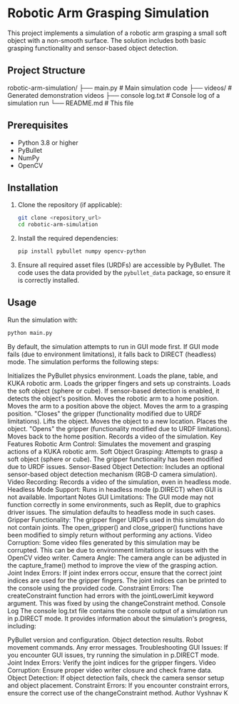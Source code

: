 # Robotic Arm Grasping Simulation

This project implements a simulation of a robotic arm grasping a small soft object with a non-smooth surface. The solution includes both basic grasping functionality and sensor-based object detection.

## Project Structure

robotic-arm-simulation/
├── main.py        # Main simulation code
├── videos/        # Generated demonstration videos
├── console log.txt # Console log of a simulation run
└── README.md      # This file

## Prerequisites

* Python 3.8 or higher
* PyBullet
* NumPy
* OpenCV

## Installation

1.  Clone the repository (if applicable):

    ```bash
    git clone <repository_url>
    cd robotic-arm-simulation
    ```

2.  Install the required dependencies:

    ```bash
    pip install pybullet numpy opencv-python
    ```

3.  Ensure all required asset files (URDFs) are accessible by PyBullet. The code uses the data provided by the `pybullet_data` package, so ensure it is correctly installed.

## Usage

Run the simulation with:

```bash
python main.py
```
By default, the simulation attempts to run in GUI mode first. If GUI mode fails (due to environment limitations), it falls back to DIRECT (headless) mode. The simulation performs the following steps:

Initializes the PyBullet physics environment.
Loads the plane, table, and KUKA robotic arm.
Loads the gripper fingers and sets up constraints.
Loads the soft object (sphere or cube).
If sensor-based detection is enabled, it detects the object's position.
Moves the robotic arm to a home position.
Moves the arm to a position above the object.
Moves the arm to a grasping position.
"Closes" the gripper (functionality modified due to URDF limitations).
Lifts the object.
Moves the object to a new location.
Places the object.
"Opens" the gripper (functionality modified due to URDF limitations).
Moves back to the home position.
Records a video of the simulation.
Key Features
Robotic Arm Control: Simulates the movement and grasping actions of a KUKA robotic arm.
Soft Object Grasping: Attempts to grasp a soft object (sphere or cube). The gripper functionality has been modified due to URDF issues.
Sensor-Based Object Detection: Includes an optional sensor-based object detection mechanism (RGB-D camera simulation).
Video Recording: Records a video of the simulation, even in headless mode.
Headless Mode Support: Runs in headless mode (p.DIRECT) when GUI is not available.
Important Notes
GUI Limitations: The GUI mode may not function correctly in some environments, such as Replit, due to graphics driver issues. The simulation defaults to headless mode in such cases.
Gripper Functionality: The gripper finger URDFs used in this simulation do not contain joints. The open_gripper() and close_gripper() functions have been modified to simply return without performing any actions.
Video Corruption: Some video files generated by this simulation may be corrupted. This can be due to environment limitations or issues with the OpenCV video writer.
Camera Angle: The camera angle can be adjusted in the capture_frame() method to improve the view of the grasping action.
Joint Index Errors: If joint index errors occur, ensure that the correct joint indices are used for the gripper fingers. The joint indices can be printed to the console using the provided code.
Constraint Errors: The createConstraint function had errors with the jointLowerLimit keyword argument. This was fixed by using the changeConstraint method.
Console Log
The console log.txt file contains the console output of a simulation run in p.DIRECT mode. It provides information about the simulation's progress, including:

PyBullet version and configuration.
Object detection results.
Robot movement commands.
Any error messages.
Troubleshooting
GUI Issues: If you encounter GUI issues, try running the simulation in p.DIRECT mode.
Joint Index Errors: Verify the joint indices for the gripper fingers.
Video Corruption: Ensure proper video writer closure and check frame data.
Object Detection: If object detection fails, check the camera sensor setup and object placement.
Constraint Errors: If you encounter constraint errors, ensure the correct use of the changeConstraint method.
Author
Vyshnav K

